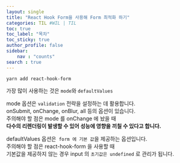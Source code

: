 ```yaml
---
layout: single
title: "React Hook Form을 사용해 Form 최적화 하기"
categories: TIL #WIL | TIL
toc: true
toc_label: "목차"
toc_sticky: true
author_profile: false
sidebar:
    nav : "counts"
search : true
---
```


```bash
yarn add react-hook-form
```

가장 많이 사용하는 것은 `mode`와 `defaultValues`

mode 옵션은 `validation` 전략을 설정하는 데 활용합니다.   
onSubmit, onChange, onBlur, all 등의 옵션이 있습니다.   
주의해야 할 점은 mode 를 onChange 에 놨을 때   
**다수의 리렌더링이 발생할 수 있어 성능에 영향을 끼칠 수 있다고 합니다.**

defaultValues 옵션은` form 에 기본 값`을 제공하는 옵션입니다.  
주의해야 할 점은 react-hook-form 을 사용할 때  
기본값을 제공하지 않는 경우 input 의 `초기값은 undefined` 로 관리가 됩니다.  